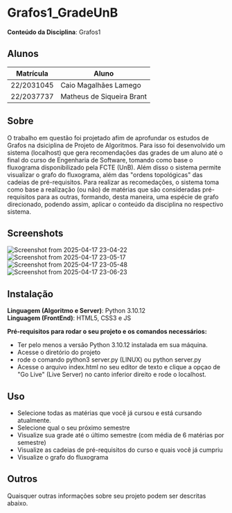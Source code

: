 # Grafos1_GradeUnB

**Conteúdo da Disciplina**: Grafos1<br>

## Alunos
|Matrícula | Aluno |
| -- | -- |
| 22/2031045  |  Caio Magalhães Lamego |
| 22/2037737  |  Matheus de Siqueira Brant |

## Sobre 
O trabalho em questão foi projetado afim de aprofundar os estudos de Grafos na dsiciplina de Projeto de Algoritmos. Para isso foi desenvolvido um sistema (localhost) que gera recomendações das grades de um aluno até o final do curso de Engenharia de Software, tomando como base o fluxograma disponibilizado pela FCTE (UnB). Além disso o sistema permite visualizar o grafo do fluxograma, além das "ordens topológicas" das cadeias de pré-requisitos. Para realizar as recomedações, o sistema toma como base a realização (ou não) de matérias que são consideradas pré-requisitos para as outras, formando, desta maneira, uma espécie de grafo direcionado, podendo assim, aplicar o conteúdo da disciplina no respectivo sistema.

## Screenshots
![Screenshot from 2025-04-17 23-04-22](https://github.com/user-attachments/assets/95221e5e-35cb-4e2a-abae-a37f40051881)
![Screenshot from 2025-04-17 23-05-17](https://github.com/user-attachments/assets/a26bb157-69fa-410f-93ed-b854f94222ce)
![Screenshot from 2025-04-17 23-05-48](https://github.com/user-attachments/assets/60435e7e-ed74-4741-9b6c-8fea456a567f)
![Screenshot from 2025-04-17 23-06-23](https://github.com/user-attachments/assets/17475c12-4814-4130-b87a-8c944fba3800)



## Instalação 
**Linguagem (Algoritmo e Server)**: Python 3.10.12<br>
**Linguagem (FrontEnd)**: HTML5, CSS3 e JS<br>

**Pré-requisitos para rodar o seu projeto e os comandos necessários:**
- Ter pelo menos a versão Python 3.10.12 instalada em sua máquina.
- Acesse o diretório do projeto
- rode o comando python3 server.py (LINUX) ou python server.py
- Acesse o arquivo index.html no seu editor de texto e clique a opçao de "Go Live" (Live Server) no canto inferior direito e rode o localhost.

## Uso 
- Selecione todas as matérias que você já cursou e está cursando atualmente.
- Selecione qual o seu próximo semestre
- Visualize sua grade até o último semestre (com média de 6 matérias por semestre)
- Visualize as cadeias de pré-requisitos do curso e quais você já cumpriu
- Visualize o grafo do fluxograma

## Outros 
Quaisquer outras informações sobre seu projeto podem ser descritas abaixo.





